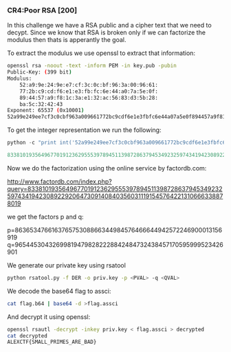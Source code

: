 ### CR4:Poor RSA [200]
In this challenge we have a RSA public and a cipher text that we need to decypt.
Since we know that RSA is broken only if we can factorize the modulus then thats is apperantly the goal.

To extract the modulus we use openssl to extract that information:

```sh
openssl rsa -noout -text -inform PEM -in key.pub -pubin
Public-Key: (399 bit)
Modulus:
    52:a9:9e:24:9e:e7:cf:3c:0c:bf:96:3a:00:96:61:
    77:2b:c9:cd:f6:e1:e3:fb:fc:6e:44:a0:7a:5e:0f:
    89:44:57:a9:f8:1c:3a:e1:32:ac:56:83:d3:5b:28:
    ba:5c:32:42:43
Exponent: 65537 (0x10001)
52a99e249ee7cf3c0cbf963a009661772bc9cdf6e1e3fbfc6e44a07a5e0f894457a9f81c3ae132ac5683d35b28ba5c324243
```

To get the integer representation we run the following:
```python
python -c "print int('52a99e249ee7cf3c0cbf963a009661772bc9cdf6e1e3fbfc6e44a07a5e0f894457a9f81c3ae132ac5683d35b28ba5c324243',16)"

833810193564967701912362955539789451139872863794534923259743419423089229206473091408403560311191545764221310666338878019
```

Now we do the factorization using the online service by factordb.com:

http://www.factordb.com/index.php?query=833810193564967701912362955539789451139872863794534923259743419423089229206473091408403560311191545764221310666338878019

we get the factors p and q:

p=863653476616376575308866344984576466644942572246900013156919
q=965445304326998194798282228842484732438457170595999523426901

We generate our private key using rsatool

```sh
python rsatool.py -f DER -o priv.key -p <PVAL> -q <QVAL>
```

We decode the base64 flag to assci:
```sh
cat flag.b64 | base64 -d >flag.assci
```
And decrypt it using openssl:
```sh
openssl rsautl -decrypt -inkey priv.key < flag.assci > decrypted
cat decrypted 
ALEXCTF{SMALL_PRIMES_ARE_BAD}
```
